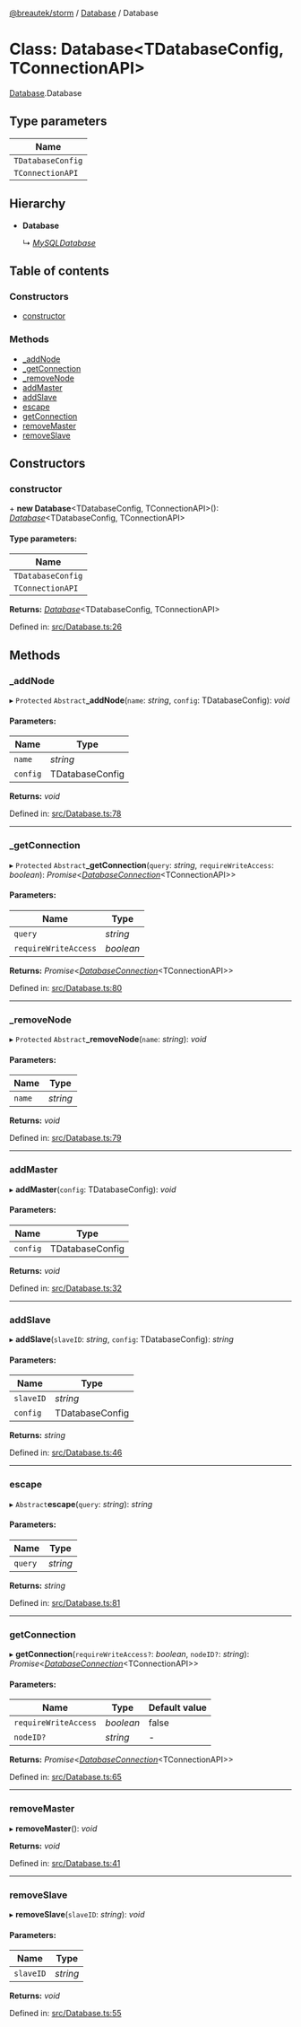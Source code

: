 [@breautek/storm](../README.md) / [Database](../modules/database.md) / Database

# Class: Database<TDatabaseConfig, TConnectionAPI\>

[Database](../modules/database.md).Database

## Type parameters

Name |
------ |
`TDatabaseConfig` |
`TConnectionAPI` |

## Hierarchy

* **Database**

  ↳ [*MySQLDatabase*](mysqldatabase.mysqldatabase-1.md)

## Table of contents

### Constructors

- [constructor](database.database-1.md#constructor)

### Methods

- [\_addNode](database.database-1.md#_addnode)
- [\_getConnection](database.database-1.md#_getconnection)
- [\_removeNode](database.database-1.md#_removenode)
- [addMaster](database.database-1.md#addmaster)
- [addSlave](database.database-1.md#addslave)
- [escape](database.database-1.md#escape)
- [getConnection](database.database-1.md#getconnection)
- [removeMaster](database.database-1.md#removemaster)
- [removeSlave](database.database-1.md#removeslave)

## Constructors

### constructor

\+ **new Database**<TDatabaseConfig, TConnectionAPI\>(): [*Database*](database.database-1.md)<TDatabaseConfig, TConnectionAPI\>

#### Type parameters:

Name |
------ |
`TDatabaseConfig` |
`TConnectionAPI` |

**Returns:** [*Database*](database.database-1.md)<TDatabaseConfig, TConnectionAPI\>

Defined in: [src/Database.ts:26](https://github.com/breautek/storm/blob/51bc6e5/src/Database.ts#L26)

## Methods

### \_addNode

▸ `Protected` `Abstract`**_addNode**(`name`: *string*, `config`: TDatabaseConfig): *void*

#### Parameters:

Name | Type |
------ | ------ |
`name` | *string* |
`config` | TDatabaseConfig |

**Returns:** *void*

Defined in: [src/Database.ts:78](https://github.com/breautek/storm/blob/51bc6e5/src/Database.ts#L78)

___

### \_getConnection

▸ `Protected` `Abstract`**_getConnection**(`query`: *string*, `requireWriteAccess`: *boolean*): *Promise*<[*DatabaseConnection*](databaseconnection.databaseconnection-1.md)<TConnectionAPI\>\>

#### Parameters:

Name | Type |
------ | ------ |
`query` | *string* |
`requireWriteAccess` | *boolean* |

**Returns:** *Promise*<[*DatabaseConnection*](databaseconnection.databaseconnection-1.md)<TConnectionAPI\>\>

Defined in: [src/Database.ts:80](https://github.com/breautek/storm/blob/51bc6e5/src/Database.ts#L80)

___

### \_removeNode

▸ `Protected` `Abstract`**_removeNode**(`name`: *string*): *void*

#### Parameters:

Name | Type |
------ | ------ |
`name` | *string* |

**Returns:** *void*

Defined in: [src/Database.ts:79](https://github.com/breautek/storm/blob/51bc6e5/src/Database.ts#L79)

___

### addMaster

▸ **addMaster**(`config`: TDatabaseConfig): *void*

#### Parameters:

Name | Type |
------ | ------ |
`config` | TDatabaseConfig |

**Returns:** *void*

Defined in: [src/Database.ts:32](https://github.com/breautek/storm/blob/51bc6e5/src/Database.ts#L32)

___

### addSlave

▸ **addSlave**(`slaveID`: *string*, `config`: TDatabaseConfig): *string*

#### Parameters:

Name | Type |
------ | ------ |
`slaveID` | *string* |
`config` | TDatabaseConfig |

**Returns:** *string*

Defined in: [src/Database.ts:46](https://github.com/breautek/storm/blob/51bc6e5/src/Database.ts#L46)

___

### escape

▸ `Abstract`**escape**(`query`: *string*): *string*

#### Parameters:

Name | Type |
------ | ------ |
`query` | *string* |

**Returns:** *string*

Defined in: [src/Database.ts:81](https://github.com/breautek/storm/blob/51bc6e5/src/Database.ts#L81)

___

### getConnection

▸ **getConnection**(`requireWriteAccess?`: *boolean*, `nodeID?`: *string*): *Promise*<[*DatabaseConnection*](databaseconnection.databaseconnection-1.md)<TConnectionAPI\>\>

#### Parameters:

Name | Type | Default value |
------ | ------ | ------ |
`requireWriteAccess` | *boolean* | false |
`nodeID?` | *string* | - |

**Returns:** *Promise*<[*DatabaseConnection*](databaseconnection.databaseconnection-1.md)<TConnectionAPI\>\>

Defined in: [src/Database.ts:65](https://github.com/breautek/storm/blob/51bc6e5/src/Database.ts#L65)

___

### removeMaster

▸ **removeMaster**(): *void*

**Returns:** *void*

Defined in: [src/Database.ts:41](https://github.com/breautek/storm/blob/51bc6e5/src/Database.ts#L41)

___

### removeSlave

▸ **removeSlave**(`slaveID`: *string*): *void*

#### Parameters:

Name | Type |
------ | ------ |
`slaveID` | *string* |

**Returns:** *void*

Defined in: [src/Database.ts:55](https://github.com/breautek/storm/blob/51bc6e5/src/Database.ts#L55)
